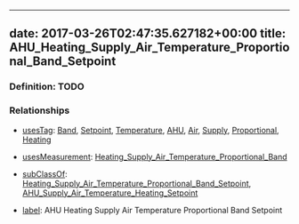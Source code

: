 
---
date: 2017-03-26T02:47:35.627182+00:00
title: AHU_Heating_Supply_Air_Temperature_Proportional_Band_Setpoint
---
### Definition: TODO

### Relationships

* [usesTag](https://brickschema.org/schema/1.0/BrickFrame#usesTag): [Band](https://brickschema.org/schema/1.0/BrickTag#Band), [Setpoint](https://brickschema.org/schema/1.0/BrickTag#Setpoint), [Temperature](https://brickschema.org/schema/1.0/BrickTag#Temperature), [AHU](https://brickschema.org/schema/1.0/BrickTag#AHU), [Air](https://brickschema.org/schema/1.0/BrickTag#Air), [Supply](https://brickschema.org/schema/1.0/BrickTag#Supply), [Proportional](https://brickschema.org/schema/1.0/BrickTag#Proportional), [Heating](https://brickschema.org/schema/1.0/BrickTag#Heating)

* [usesMeasurement](https://brickschema.org/schema/1.0/BrickFrame#usesMeasurement): [Heating_Supply_Air_Temperature_Proportional_Band](https://brickschema.org/schema/1.0/Brick#Heating_Supply_Air_Temperature_Proportional_Band)

* [subClassOf](http://www.w3.org/2000/01/rdf-schema#subClassOf): [Heating_Supply_Air_Temperature_Proportional_Band_Setpoint](https://brickschema.org/schema/1.0/Brick#Heating_Supply_Air_Temperature_Proportional_Band_Setpoint), [AHU_Supply_Air_Temperature_Heating_Setpoint](https://brickschema.org/schema/1.0/Brick#AHU_Supply_Air_Temperature_Heating_Setpoint)

* [label](http://www.w3.org/2000/01/rdf-schema#label): AHU Heating Supply Air Temperature Proportional Band Setpoint
